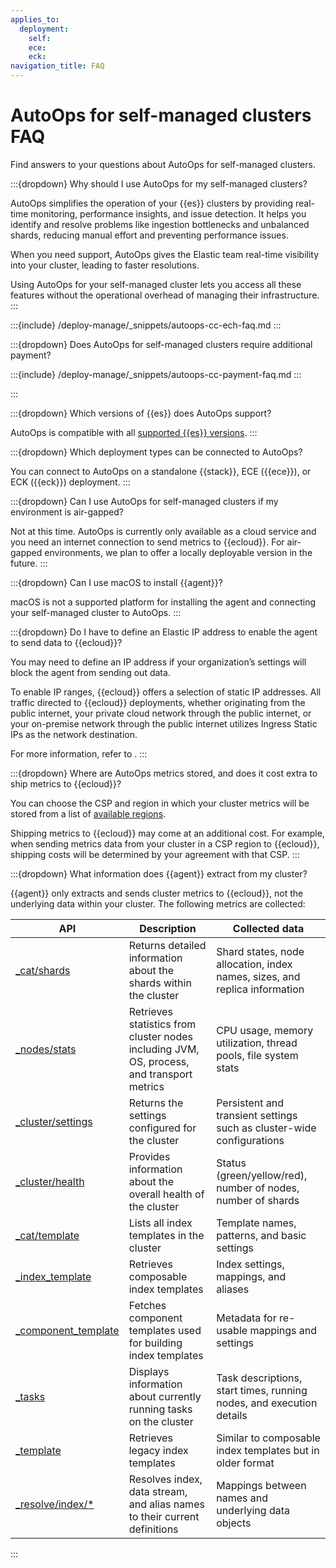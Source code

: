 ```yaml
---
applies_to:
  deployment:
    self:
    ece:
    eck:
navigation_title: FAQ
---
```


# AutoOps for self-managed clusters FAQ

Find answers to your questions about AutoOps for self-managed clusters.

:::{dropdown} Why should I use AutoOps for my self-managed clusters?

AutoOps simplifies the operation of your {{es}} clusters by providing real-time monitoring, performance insights, and issue detection. It helps you identify and resolve problems like ingestion bottlenecks and unbalanced shards, reducing manual effort and preventing performance issues. 

When you need support, AutoOps gives the Elastic team real-time visibility into your cluster, leading to faster resolutions. 

Using AutoOps for your self-managed cluster lets you access all these features without the operational overhead of managing their infrastructure.
:::

:::{include} /deploy-manage/_snippets/autoops-cc-ech-faq.md
:::

:::{dropdown} Does AutoOps for self-managed clusters require additional payment?

:::{include} /deploy-manage/_snippets/autoops-cc-payment-faq.md
:::

:::

:::{dropdown} Which versions of {{es}} does AutoOps support?

AutoOps is compatible with all [supported {{es}} versions](https://www.elastic.co/support/eol).
:::

:::{dropdown} Which deployment types can be connected to AutoOps?

You can connect to AutoOps on a standalone {{stack}}, ECE ({{ece}}), or ECK ({{eck}}) deployment.
:::

:::{dropdown} Can I use AutoOps for self-managed clusters if my environment is air-gapped?

Not at this time. AutoOps is currently only available as a cloud service and you need an internet connection to send metrics to {{ecloud}}. For air-gapped environments, we plan to offer a locally deployable version in the future.
:::

:::{dropdown} Can I use macOS to install {{agent}}?

macOS is not a supported platform for installing the agent and connecting your self-managed cluster to AutoOps.
:::

:::{dropdown} Do I have to define an Elastic IP address to enable the agent to send data to {{ecloud}}?

You may need to define an IP address if your organization’s settings will block the agent from sending out data. 

To enable IP ranges, {{ecloud}} offers a selection of static IP addresses. All traffic directed to {{ecloud}} deployments, whether originating from the public internet, your private cloud network through the public internet, or your on-premise network through the public internet utilizes Ingress Static IPs as the network destination. 

For more information, refer to [](/deploy-manage/security/elastic-cloud-static-ips.md).
:::

:::{dropdown} Where are AutoOps metrics stored, and does it cost extra to ship metrics to {{ecloud}}?

You can choose the CSP and region in which your cluster metrics will be stored from a list of [available regions](/deploy-manage/monitor/autoops/ec-autoops-regions.md). 

Shipping metrics to {{ecloud}} may come at an additional cost. For example, when sending metrics data from your cluster in a CSP region to {{ecloud}}, shipping costs will be determined by your agreement with that CSP.
:::

:::{dropdown} What information does {{agent}} extract from my cluster?

{{agent}} only extracts and sends cluster metrics to {{ecloud}}, not the underlying data within your cluster. The following metrics are collected:

| API | Description | Collected data |
| --- | --- | --- |
| [_cat/shards](https://www.elastic.co/docs/api/doc/elasticsearch/operation/operation-cat-shards) | Returns detailed information about the shards within the cluster | Shard states, node allocation, index names, sizes, and replica information |
| [_nodes/stats](https://www.elastic.co/docs/api/doc/elasticsearch/operation/operation-nodes-stats) | Retrieves statistics from cluster nodes including JVM, OS, process, and transport metrics | CPU usage, memory utilization, thread pools, file system stats |
| [_cluster/settings](https://www.elastic.co/docs/api/doc/elasticsearch/operation/operation-cluster-get-settings) | Returns the settings configured for the cluster | Persistent and transient settings such as cluster-wide configurations |
| [_cluster/health](https://www.elastic.co/docs/api/doc/elasticsearch/operation/operation-cluster-health) | Provides information about the overall health of the cluster | Status (green/yellow/red), number of nodes, number of shards |
| [_cat/template](https://www.elastic.co/docs/api/doc/elasticsearch/operation/operation-cat-templates) | Lists all index templates in the cluster | Template names, patterns, and basic settings |
| [_index_template](/manage-data/data-store/templates.md) | Retrieves composable index templates | Index settings, mappings, and aliases |
| [_component_template](https://www.elastic.co/docs/api/doc/elasticsearch/operation/operation-cluster-get-component-template) | Fetches component templates used for building index templates | Metadata for re-usable mappings and settings |
| [_tasks](https://www.elastic.co/docs/api/doc/elasticsearch/group/endpoint-tasks) | Displays information about currently running tasks on the cluster | Task descriptions, start times, running nodes, and execution details |
| [_template](https://www.elastic.co/docs/api/doc/elasticsearch/operation/operation-indices-get-template) | Retrieves legacy index templates | Similar to composable index templates but in older format |
| [_resolve/index/*](https://www.elastic.co/docs/api/doc/elasticsearch/operation/operation-indices-resolve-index) | Resolves index, data stream, and alias names to their current definitions | Mappings between names and underlying data objects |
:::


